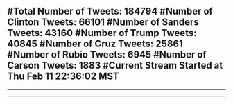 #Total Number of Tweets: 184794 
#Number of Clinton Tweets: 66101
#Number of Sanders Tweets: 43160
#Number of Trump Tweets: 40845
#Number of Cruz Tweets: 25861
#Number of Rubio Tweets: 6945
#Number of Carson Tweets: 1883
#Current Stream Started at Thu Feb 11 22:36:02 MST
---
---
---
